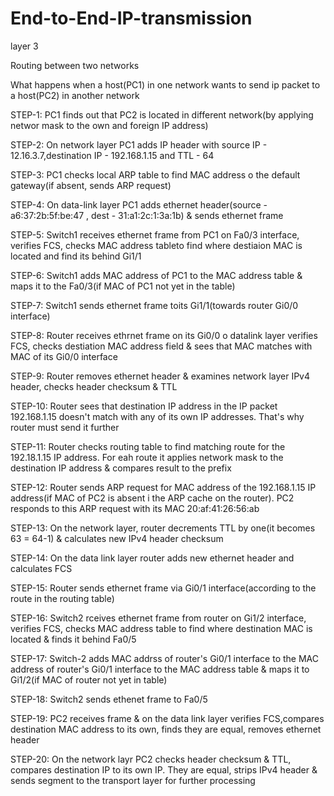 # End-to-End-IP-transmission
layer 3

Routing between two networks

What happens when a host(PC1) in one network wants to send ip packet to a host(PC2) in another network

STEP-1: PC1 finds out that PC2 is located in different network(by applying networ mask to the own and foreign IP address)

STEP-2: On network layer PC1 adds IP header with source IP - 12.16.3.7,destination IP - 192.168.1.15 and TTL - 64

STEP-3: PC1 checks local ARP table to find MAC address o the default gateway(if absent, sends ARP request)

STEP-4: On data-link layer PC1 adds ethernet header(source - a6:37:2b:5f:be:47 , dest - 31:a1:2c:1:3a:1b) & sends ethernet frame

STEP-5: Switch1 receives ethernet frame from PC1 on Fa0/3 interface, verifies FCS, checks MAC address tableto find where destiaion MAC is located and find its behind Gi1/1

STEP-6: Switch1 adds MAC address of PC1 to the MAC address table & maps it to the Fa0/3(if MAC of PC1 not yet in the table)

STEP-7: Switch1 sends ethernet frame toits Gi1/1(towards router Gi0/0 interface)

STEP-8: Router receives ethrnet frame on its Gi0/0 o datalink layer verifies FCS, checks destiation MAC address field & sees that MAC matches with MAC of its Gi0/0 interface

STEP-9: Router removes ethernet header & examines network layer IPv4 header, checks header checksum & TTL

STEP-10: Router sees that destination IP address in the IP packet 192.168.1.15 doesn't match with any of its own IP addresses. That's why router must send it further

STEP-11: Router checks routing table to find matching route for the 192.18.1.15 IP address. For eah route it applies network mask to the destination IP address & compares result to the prefix

STEP-12: Router sends ARP request for MAC address of the 192.168.1.15 IP address(if MAC of PC2 is absent i the ARP cache on the router). PC2 responds to this ARP request with its MAC 20:af:41:26:56:ab

STEP-13: On the network layer, router decrements TTL by one(it becomes 63 = 64-1) & calculates new IPv4 header checksum

STEP-14: On the data link layer router adds new ethernet header and calculates FCS

STEP-15: Router sends ethernet frame via Gi0/1 interface(according to the route in the routing table)

STEP-16: Switch2 rceives ethernet frame from router on Gi1/2 interface, verifies FCS, checks MAC address table to find where destination MAC is located & finds it behind Fa0/5

STEP-17: Switch-2 adds MAC addrss of router's Gi0/1 interface to the MAC address of router's Gi0/1 interface to the MAC address table & maps it to Gi1/2(if MAC of router not yet in table)

STEP-18: Switch2 sends ethenet frame to Fa0/5

STEP-19: PC2 receives frame & on the data link layer verifies FCS,compares destination MAC address to its own, finds they are equal, removes ethernet header 

STEP-20: On the network layr PC2 checks header checksum & TTL, compares destination IP to its own IP. They are equal, strips IPv4 header & sends segment to the transport layer for further processing

